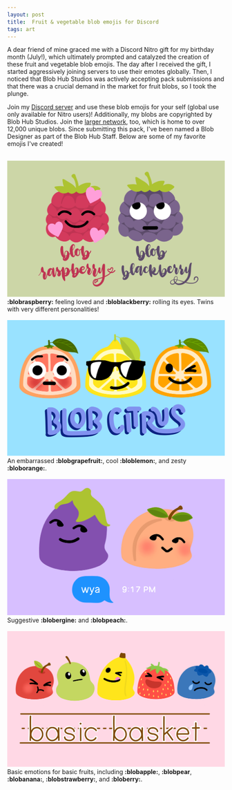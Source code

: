 ```yaml
---
layout: post
title:  Fruit & vegetable blob emojis for Discord
tags: art
---
```

A dear friend of mine graced me with a Discord Nitro gift for my birthday month (July!), which ultimately prompted and catalyzed the creation of these fruit and vegetable blob emojis. The day after I received the gift, I started aggressively joining servers to use their emotes globally. Then, I noticed that Blob Hub Studios was actively accepting pack submissions and that there was a crucial demand in the market for fruit blobs, so I took the plunge.

Join my <a class="bloglink" href="https://discord.gg/AA2pvSU">Discord server</a> and use these blob emojis for your self (global use only available for Nitro users)! Additionally, my blobs are copyrighted by Blob Hub Studios. Join the <a class="bloglink" href="https://discord.gg/yATKMY8">larger network</a>, too, which is home to over 12,000 unique blobs. Since submitting this pack, I've been named a Blob Designer as part of the Blob Hub Staff. Below are some of my favorite emojis I've created!

<br>
<img class="smallblogimage" src="/assets/blobberries.png">
<div class="caption"><b>:blobraspberry:</b> feeling loved and <b>:bloblackberry:</b> rolling its eyes. Twins with very different personalities!</div>

<br>
<img class="smallblogimage" src="/assets/blobcitrus.png">
<div class="caption">An embarrassed <b>:blobgrapefruit:</b>, cool <b>:bloblemon:</b>, and zesty <b>:bloborange:</b>.</div>

<br>
<img class="smallblogimage" src="/assets/blobsuggestive.png">
<div class="caption">Suggestive <b>:blobergine:</b> and <b>:blobpeach:</b>.</div>

<br>
<img class="smallblogimage" src="/assets/basicbasket.png">
<div class="caption">Basic emotions for basic fruits, including <b>:blobapple:</b>, <b>:blobpear</b>, <b>:blobanana:</b>, <b>:blobstrawberry:</b>, and <b>:bloberry:</b>.</div>

